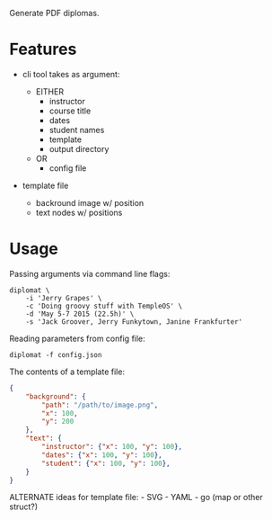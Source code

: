 Generate PDF diplomas.

# Features
- cli tool takes as argument:
    - EITHER
        - instructor
        - course title
        - dates
        - student names
        - template
        - output directory
    - OR
        - config file

- template file
    - backround image w/ position
    - text nodes w/ positions

# Usage

Passing arguments via command line flags:

```
diplomat \
    -i 'Jerry Grapes' \
    -c 'Doing groovy stuff with TempleOS' \
    -d 'May 5-7 2015 (22.5h)' \
    -s 'Jack Groover, Jerry Funkytown, Janine Frankfurter'
```

Reading parameters from config file:

```
diplomat -f config.json
```

The contents of a template file:

```json
{
    "background": {
        "path": "/path/to/image.png",
        "x": 100,
        "y": 200
    },
    "text": {
        "instructor": {"x": 100, "y": 100},
        "dates": {"x": 100, "y": 100},
        "student": {"x": 100, "y": 100},
    }
}
```

ALTERNATE ideas for template file:
    - SVG
    - YAML
    - go (map or other struct?)
